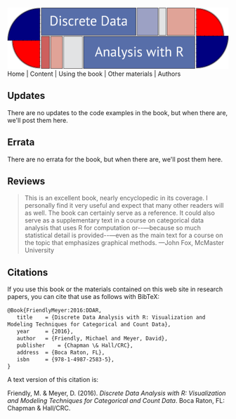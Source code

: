 ![banner](images/DDAR-banner.png)
Home | Content | Using the book | Other materials | Authors

## Updates

There are no updates to the code examples in the book, but when there are, we'll post them here.

## Errata

There are no errata for the book, but when there are, we'll post them here.

## Reviews

>This is an excellent book, nearly encyclopedic in its coverage. I personally find it very useful and expect that many other readers will as well. The book can certainly serve as a reference. It could also serve as a supplementary text in a course on categorical data analysis that uses R for computation or--—because so much statistical detail is provided--—even as the main text for a course on the topic that emphasizes graphical methods.
>—John Fox, McMaster University

## Citations

If you use this book or the materials contained on this web site in research papers, you can cite that use as follows
with BibTeX:

```
@Book{FriendlyMeyer:2016:DDAR,
   title	= {Discrete Data Analysis with R: Visualization and Modeling Techniques for Categorical and Count Data},
   year		= {2016},
   author	= {Friendly, Michael and Meyer, David},
   publisher	= {Chapman \& Hall/CRC},
   address	= {Boca Raton, FL},
   isbn		= {978-1-4987-2583-5},
}

```
A text version of this citation is:

Friendly, M. & Meyer, D. (2016). *Discrete Data Analysis with R: Visualization and Modeling Techniques for Categorical and Count Data*. Boca Raton, FL: Chapman & Hall/CRC.
